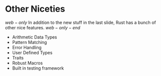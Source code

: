 # Other Niceties

$web-only$
In addition to the new stuff in the last slide, Rust has a bunch of other nice features. 
$web-only-end$

- Arithmetic Data Types
- Pattern Matching
- Error Handling
- User Defined Types
- Traits
- Robust Macros
- Built in testing framework